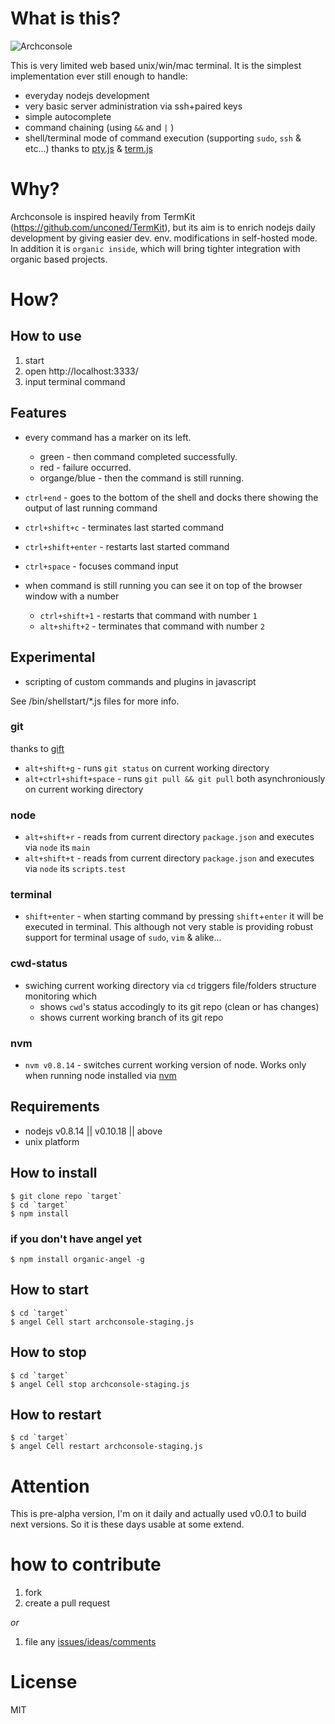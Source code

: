 # What is this? #

![Archconsole](https://raw.github.com/outbounder/organic-archconsole/master/preview.png)

This is very limited web based unix/win/mac terminal.
It is the simplest implementation ever still enough to handle:

* everyday nodejs development
* very basic server administration via ssh+paired keys
* simple autocomplete
* command chaining (using `&&` and `|` )
* shell/terminal mode of command execution (supporting `sudo`, `ssh` & etc...)
thanks to [pty.js](https://github.com/chjj/pty.js/) & [term.js](https://github.com/chjj/term.js/)

# Why? #

Archconsole is inspired heavily from TermKit (https://github.com/unconed/TermKit),
but its aim is to enrich nodejs daily development by giving easier dev. env. modifications in self-hosted mode.
In addition it is `organic inside`, which will bring tighter integration with organic based projects.

# How? #

## How to use ##

1. start
2. open http://localhost:3333/
3. input terminal command

## Features

* every command has a marker on its left.
  * green - then command completed successfully.
  * red - failure occurred.
  * organge/blue - then the command is still running.

* `ctrl+end` - goes to the bottom of the shell and docks there showing the output of last running command
* `ctrl+shift+c` - terminates last started command
* `ctrl+shift+enter` - restarts last started command
* `ctrl+space` - focuses command input

* when command is still running you can see it on top of the browser window with a number
  * `ctrl+shift+1` - restarts that command with number `1`
  * `alt+shift+2` - terminates that command with number `2`

## Experimental

* scripting of custom commands and plugins in javascript

See /bin/shellstart/*.js files for more info.

### git

thanks to [gift](https://github.com/sentientwaffle/gift)

* `alt+shift+g` - runs `git status` on current working directory
* `alt+ctrl+shift+space` - runs `git pull && git pull` both asynchroniously on current working directory


### node

* `alt+shift+r` - reads from current directory `package.json` and executes via `node` its `main`
* `alt+shift+t` - reads from current directory `package.json` and executes via `node` its `scripts.test`

### terminal

* `shift+enter` - when starting command by pressing `shift`+`enter` it will be executed in terminal.
This although not very stable is providing robust support for terminal usage of `sudo`, `vim` & alike...

### cwd-status

* swiching current working directory via `cd` triggers file/folders structure monitoring which
  * shows `cwd`'s status accodingly to its git repo (clean or has changes)
  * shows current working branch of its git repo

### nvm

* `nvm v0.8.14` - switches current working version of node. Works only when running node installed via [nvm](https://github.com/creationix/nvm)

## Requirements ##
* nodejs v0.8.14 || v0.10.18 || above
* unix platform

## How to install ##

    $ git clone repo `target`
    $ cd `target`
    $ npm install

### if you don't have angel yet ###

    $ npm install organic-angel -g

## How to start ##

    $ cd `target`
    $ angel Cell start archconsole-staging.js

## How to stop ##

    $ cd `target`
    $ angel Cell stop archconsole-staging.js

## How to restart ##

    $ cd `target`
    $ angel Cell restart archconsole-staging.js

# Attention #

This is pre-alpha version, I'm on it daily and actually used v0.0.1 to build next versions.
So it is these days usable at some extend.

# how to contribute #

1. fork
2. create a pull request

*or*

1. file any [issues/ideas/comments](https://github.com/outbounder/organic-archconsole/issues)


# License #

MIT

